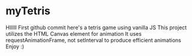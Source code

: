# myTetris
HIIIII 
First github commit
here's a tetris game using vanilla JS 
This project utilizes the HTML Canvas element for animation 
It uses requestAnimationFrame, not setInterval to produce efficient animations
Enjoy :)
